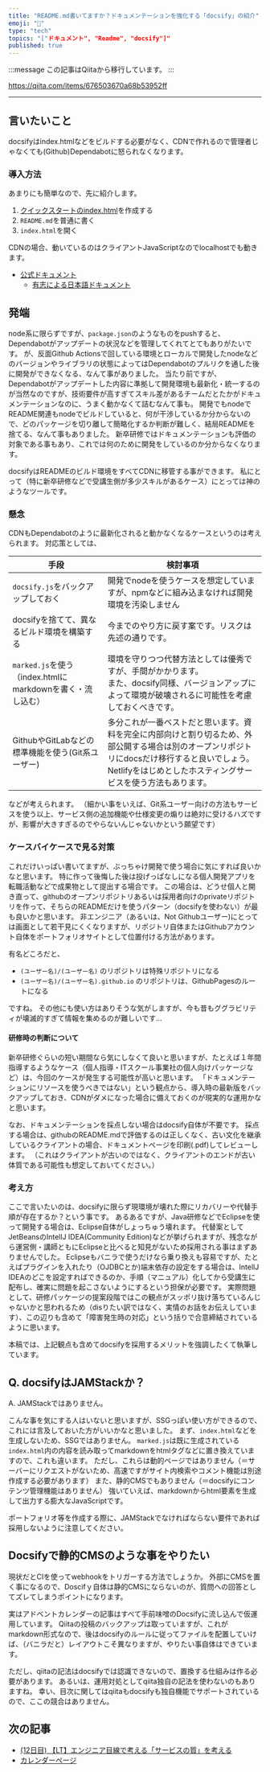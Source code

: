 ```yaml
---
title: "README.md書いてますか？ドキュメンテーションを強化する「docsify」の紹介"
emoji: "📝"
type: "tech"
topics: "["ドキュメント", "Readme", "docsify"]"
published: true
---
```


:::message
この記事はQiitaから移行しています。
:::

https://qiita.com/items/676503670a68b53952ff

---

## 言いたいこと
docsifyはindex.htmlなどをビルドする必要がなく、CDNで作れるので管理者じゃなくても(Github)Dependabotに怒られなくなります。

### 導入方法
あまりにも簡単なので、先に紹介します。

1. [クイックスタートのindex.html](https://docsify.js.org/#/quickstart?id=manual-initialization)を作成する
1. `README.md`を普通に書く
1. `index.html`を開く

CDNの場合、動いているのはクライアントJavaScriptなのでlocalhostでも動きます。

- [公式ドキュメント](https://docsify.js.org/#/)
  - [有志による日本語ドキュメント](https://yamachan.github.io/docsify-docs-ja/#/)

## 発端
node系に限らずですが、`package.json`のようなものをpushすると、Dependabotがアップデートの状況などを管理してくれてとてもありがたいです。
が、反面Github Actionsで回している環境とローカルで開発したnodeなどのバージョンやライブラリの状態によってはDependabotのプルリクを通した後に開発ができなくなる、なんて事がありました。
当たり前ですが、Dependabotがアップデートした内容に準拠して開発環境も最新化・統一するのが当然なのですが、技術要件が高すぎてスキル差があるチームだとたかがドキュメンテーションなのに、うまく動かなくて詰むなんて事も。
開発でもnodeでREADME関連もnodeでビルドしていると、何が干渉しているか分からないので、どのパッケージを切り離して簡略化するか判断が難しく、結局READMEを捨てる、なんて事もありました。
新卒研修ではドキュメンテーションも評価の対象である事もあり、これでは何のために開発をしているのか分からなくなります。

docsifyはREADMEのビルド環境をすべてCDNに移管する事ができます。
私にとって（特に新卒研修などで受講生側が多少スキルがあるケース）にとっては神のようなツールです。

### 懸念
CDNもDependabotのように最新化されると動かなくなるケースというのは考えられます。
対応策としては、

| 手段 | 検討事項 |
| --- | --- |
| `docsify.js`をバックアップしておく | 開発でnodeを使うケースを想定していますが、npmなどに組み込まなければ開発環境を汚染しません |
| docsifyを捨てて、異なるビルド環境を構築する | 今までのやり方に戻す案です。リスクは先述の通りです。 |
|`marked.js`を使う（index.htmlにmarkdownを書く・流し込む） | 環境を守りつつ代替方法としては優秀ですが、手間がかかります。<br>また、docsify同様、バージョンアップによって環境が破壊されるに可能性を考慮しておくべきです。 |
| GithubやGitLabなどの標準機能を使う(Git系ユーザー) | 多分これが一番ベストだと思います。資料を完全に内部向けと割り切るため、外部公開する場合は別のオープンリポジトリにdocsだけ移行すると良いでしょう。<br>Netlifyをはじめとしたホスティングサービスを使う方法もあります。 |

などが考えられます。
（細かい事をいえば、Git系ユーザー向けの方法もサービスを使う以上、サービス側の追加機能や仕様変更の煽りは絶対に受けるハズですが、影響が大きすぎるのでやらないんじゃないかという願望です）

### ケースバイケースで見る対策
これだけいっぱい書いてますが、ぶっちゃけ開発で使う場合に気にすれば良いかなと思います。
特に作って後悔した後は投げっぱなしになる個人開発アプリを転職活動などで成果物として提出する場合です。
この場合は、どうせ個人と開き直って、githubのオープンリポジトリあるいは採用者向けのprivateリポジトリを作って、そちらのREADMEだけを使うパターン（docsifyを使わない）が最も良いかと思います。
非エンジニア（あるいは、Not Githubユーザー)にとっては画面として若干見にくくなりますが、リポジトリ自体またはGithubアカウント自体をポートフォリオサイトとして位置付ける方法があります。

有名どころだと、

- `(ユーザー名)/(ユーザー名)` のリポジトリは特殊リポジトリになる
- `(ユーザー名)/(ユーザー名).github.io` のリポジトリは、GithubPagesのルートになる

ですね。
その他にも使い方はありそうな気がしますが、今も昔もググラビリティが壊滅的すぎて情報を集めるのが難しいです…

#### 研修時の判断について
新卒研修ぐらいの短い期間なら気にしなくて良いと思いますが、たとえば１年間指導するようなケース（個人指導・ITスクール事業社の個人向けパッケージなど）は、今回のケースが発生する可能性が高いと思います。
「ドキュメンテーションにリソースを使うべきではない」という観点から、導入時の最新版をバックアップしておき、CDNがダメになった場合に備えておくのが現実的な運用かなと思います。

なお、ドキュメンテーションを採点しない場合はdocsify自体が不要です。
採点する場合は、githubのREADME.mdで評価するのは正しくなく、古い文化を継承しているクライアントの場合、ドキュメントページを印刷(.pdf)してレビューします。
（これはクライアントが古いのではなく、クライアントのエンドが古い体質である可能性も想定しておいてください。）

### 考え方
ここで言いたいのは、docsifyに限らず現環境が壊れた際にリカバリーや代替手順が存在するか？という事です。
あるあるですが、Java研修などでEclipseを使って開発する場合は、Eclipse自体がしょっちゅう壊れます。
代替案としてJetBeansのIntellJ IDEA(Community Edition)などが挙げられますが、残念ながら運営側・講師ともにEclipseと比べると知見がないため採用される事はまずありませんでした。
Eclipseもバニラで使うだけなら乗り換えも容易ですが、たとえばプラグインを入れたり（OJDBCとか)端末依存の設定をする場合は、IntellJ IDEAのどこを設定すればできるのか、手順（マニュアル）化してから受講生に配布し、確実に問題を起こさないようにするという担保が必要です。
実際問題として、研修パッケージの提案段階ではこの観点がスッポリ抜け落ちているんじゃないかと思われるため（disりたい訳ではなく、実情のお話をお伝えしています）、この辺りも含めて「障害発生時の対応」という括りで合意締結されているように思います。

本稿では、上記観点も含めてdocsifyを採用するメリットを強調したくて執筆しています。

## Q. docsifyはJAMStackか？
A. JAMStackではありません。

こんな事を気にする人はいないと思いますが、SSGっぽい使い方ができるので、これには言及しておいた方がいいかなと思いました。
まず、`index.html`などを生成しないため、SSGではありません。
`marked.js`は既に生成されている`index.html`内の内容を読み取ってmarkdownをhtmlタグなどに置き換えていますので、これも違います。
ただし、これらは動的ページではありません（＝サーバーにリクエストがないため、高速ですがサイト内検索やコメント機能は別途作成する必要があります）
また、静的CMSでもありません（＝docsifyにコンテンツ管理機能はありません）
強いていえば、markdownからhtml要素を生成して出力する膨大なJavaScriptです。

ポートフォリオ等を作成する際に、JAMStackでなければならない要件であれば採用しないように注意してください。

## Docsifyで静的CMSのような事をやりたい
現状だとCIを使ってwebhookをトリガーする方法でしょうか。
外部にCMSを置く事になるので、Doscifｙ自体は静的CMSにならないのが、質問への回答としてズレてしまうポイントになります。

実はアドベントカレンダーの記事はすべて手前味噌のDocsifyに流し込んで仮運用しています。
Qiitaの投稿のバックアップは取っていますが、これがmarkdown形式なので、後はdocsifyのルールに従ってファイルを配置していけば、（バニラだと）レイアウトこそ異なりますが、やりたい事自体はできています。

ただし、qiitaの記法はdocsifyでは認識できないので、置換する仕組みは作る必要があります。
あるいは、運用対処としてqiita独自の記法を使わないのもありますね。
幸い、目次に関してはqiitaもdocsifyも独自機能でサポートされているので、ここの競合はありません。

## 次の記事
- [(12日目) 【LT】エンジニア目線で考える「サービスの質」を考える](https://qiita.com/nomurasan/items/1c690d8455a26aa22b8a)
- [カレンダーページ](https://qiita.com/advent-calendar/2022/oreno_nomurasan2022)

